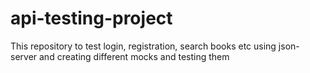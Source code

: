 # api-testing-project
This repository to test login, registration, search books etc using json-server and creating different mocks and testing them
